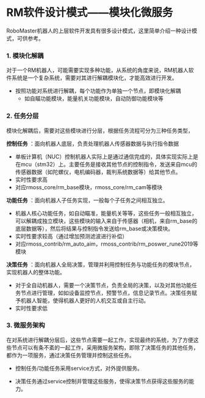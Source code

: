 # RM软件设计模式——模块化微服务

RoboMaster机器人的上层软件开发具有很多设计模式，这里简单介绍一种设计模式，可供参考。

### 1. 模块化解耦

对于一个RM机器人，可能需要实现多种功能，从系统的角度来说，RM机器人软件系统是一个复杂系统，需要对其进行解耦模块化，才能高效进行开发。

* 按照功能对系统进行解耦，每个功能作为单独一个节点，即模块化解耦
  * 如自瞄功能模块，能量机关功能模块，自动防御功能模块等

### 2. 任务分层

模块化解耦后，需要对这些模块进行分层，根据任务流程可分为三种任务类型，

**控制任务** ：面向机器人底层，负责处理机器人传感器数据与执行指令数据

* 单板计算机（NUC）控制机器人实际上是通过通信完成的，具体实现实际上是在mcu（stm32）上。主要任务是接收其他节点的控制指令，发送来自mcu的传感器数据（如陀螺仪，电机编码器，裁判系统数据等）给其他节点。
* 实时性要求高
* 对应rmoss_core/rm_base模块，rmoss_core/rm_cam等模块

**功能任务** ：面向机器人子任务实现，一般每个子任务之间相互独立。

* 机器人核心功能任务，如自动瞄准，能量机关等等，这些任务一般相互独立，可以解耦成独立模块，这些模块的输入来自于传感器（相机，来自rm_base的底层数据等），然后将结果与控制指令发送给rm_base或决策模块。
* 实时性要求较高（通过增加预测滤波进行补偿）
* 对应rmoss_contrib/rm_auto_aim，rmoss_contrib/rm_poswer_rune2019等模块

**决策任务** ：面向机器人全局决策，管理并利用控制任务与功能任务的模块节点，实现机器人的整体功能。

* 对于全自动机器人，需要一个决策节点，负责全局的决策，以及对其他功能任务节点进行管理，如如设备监控节点，预警节点，信息记录节点。决策任务赋予机器人智能，使得机器人更好的人机交互或自主行动。
* 实时性要求低

### 3. 微服务架构

在对系统进行解耦分层后，这些节点需要一起工作，实现最终的系统，为了方便这些节点可以有条不紊的一起工作，采用微服务架构，即除了决策任务的其他任务，都作为一项服务，通过决策任务管理并控制这些任务。

* 控制任务/功能任务采用service方式，对外提供服务。

* 决策任务通过service控制并管理这些服务，使得决策节点获得这些服务的能力。